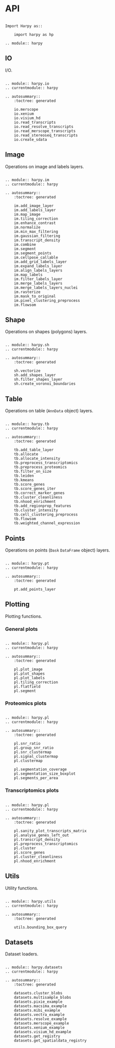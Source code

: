 # API

```{eval-rst}

Import Harpy as::

    import harpy as hp

.. module:: harpy
```

## IO

I/O.

```{eval-rst}

.. module:: harpy.io
.. currentmodule:: harpy

.. autosummary::
    :toctree: generated

    io.merscope
    io.xenium
    io.visium_hd
    io.read_transcripts
    io.read_resolve_transcripts
    io.read_merscope_transcripts
    io.read_stereoseq_transcripts
    io.create_sdata

```

## Image

Operations on image and labels layers.

```{eval-rst}

.. module:: harpy.im
.. currentmodule:: harpy

.. autosummary::
    :toctree: generated

    im.add_image_layer
    im.add_labels_layer
    im.map_image
    im.tiling_correction
    im.enhance_contrast
    im.normalize
    im.min_max_filtering
    im.gaussian_filtering
    im.transcript_density
    im.combine
    im.segment
    im.segment_points
    im.cellpose_callable
    im.add_grid_labels_layer
    im.expand_labels_layer
    im.align_labels_layers
    im.map_labels
    im.filter_labels_layer
    im.merge_labels_layers
    im.merge_labels_layers_nuclei
    im.rasterize
    im.mask_to_original
    im.pixel_clustering_preprocess
    im.flowsom
```

## Shape

Operations on shapes (polygons) layers.

```{eval-rst}

.. module:: harpy.sh
.. currentmodule:: harpy

.. autosummary::
    :toctree: generated

    sh.vectorize
    sh.add_shapes_layer
    sh.filter_shapes_layer
    sh.create_voronoi_boundaries
```

## Table

Operations on table (`AnnData` object) layers.

```{eval-rst}

.. module:: harpy.tb
.. currentmodule:: harpy

.. autosummary::
    :toctree: generated

    tb.add_table_layer
    tb.allocate
    tb.allocate_intensity
    tb.preprocess_transcriptomics
    tb.preprocess_proteomics
    tb.filter_on_size
    tb.leiden
    tb.kmeans
    tb.score_genes
    tb.score_genes_iter
    tb.correct_marker_genes
    tb.cluster_cleanliness
    tb.nhood_enrichment
    tb.add_regionprop_features
    tb.cluster_intensity
    tb.cell_clustering_preprocess
    tb.flowsom
    tb.weighted_channel_expression
```

## Points

Operations on points (`Dask` `DataFrame` object) layers.

```{eval-rst}

.. module:: harpy.pt
.. currentmodule:: harpy

.. autosummary::
    :toctree: generated

    pt.add_points_layer
```

## Plotting

Plotting functions.

### General plots

```{eval-rst}

.. module:: harpy.pl
.. currentmodule:: harpy

.. autosummary::
    :toctree: generated

    pl.plot_image
    pl.plot_shapes
    pl.plot_labels
    pl.tiling_correction
    pl.flatfield
    pl.segment
```

### Proteomics plots

```{eval-rst}

.. module:: harpy.pl
.. currentmodule:: harpy

.. autosummary::
    :toctree: generated

    pl.snr_ratio
    pl.group_snr_ratio
    pl.snr_clustermap
    pl.signal_clustermap
    pl.clustermap

    pl.segmentation_coverage
    pl.segmentation_size_boxplot
    pl.segments_per_area
```

### Transcriptomics plots

```{eval-rst}

.. module:: harpy.pl
.. currentmodule:: harpy

.. autosummary::
    :toctree: generated

    pl.sanity_plot_transcripts_matrix
    pl.analyse_genes_left_out
    pl.transcript_density
    pl.preprocess_transcriptomics
    pl.cluster
    pl.score_genes
    pl.cluster_cleanliness
    pl.nhood_enrichment
```

## Utils

Utility functions.

```{eval-rst}

.. module:: harpy.utils
.. currentmodule:: harpy

.. autosummary::
    :toctree: generated

    utils.bounding_box_query
```

## Datasets

Dataset loaders.

```{eval-rst}

.. module:: harpy.datasets
.. currentmodule:: harpy

.. autosummary::
    :toctree: generated

    datasets.cluster_blobs
    datasets.multisample_blobs
    datasets.pixie_example
    datasets.macsima_example
    datasets.mibi_example
    datasets.vectra_example
    datasets.resolve_example
    datasets.merscope_example
    datasets.xenium_example
    datasets.visium_hd_example
    datasets.get_registry
    datasets.get_spatialdata_registry
```
